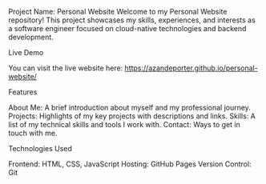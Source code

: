 Project Name: Personal Website
Welcome to my Personal Website repository! This project showcases my skills, experiences, and interests as a software engineer focused on cloud-native technologies and backend development.

Live Demo

You can visit the live website here: https://azandeporter.github.io/personal-website/

Features

About Me: A brief introduction about myself and my professional journey.
Projects: Highlights of my key projects with descriptions and links.
Skills: A list of my technical skills and tools I work with.
Contact: Ways to get in touch with me.

Technologies Used

Frontend: HTML, CSS, JavaScript
Hosting: GitHub Pages
Version Control: Git
